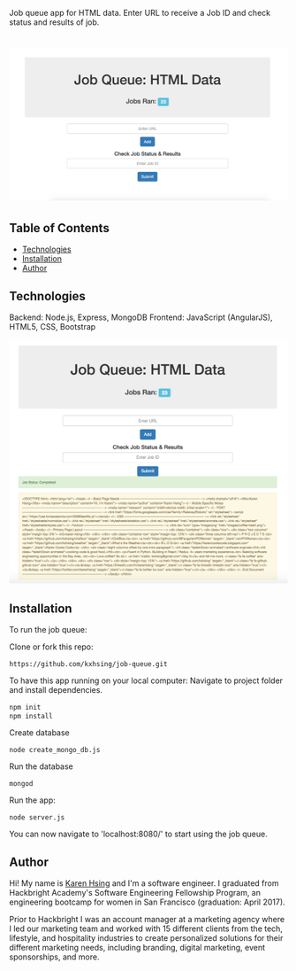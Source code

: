 Job queue app for HTML data. Enter URL to receive a Job ID and check status and results of job.
# <img src="/public/img/initial.png">

## Table of Contents
* [Technologies](#technologies)
* [Installation](#install)
* [Author](#author)

## <a name="technologies"></a>Technologies

Backend: Node.js, Express, MongoDB
Frontend: JavaScript (AngularJS), HTML5, CSS, Bootstrap<br/>

![alt tag](/public/img/final.png)

## <a name="install"></a>Installation

To run the job queue:

Clone or fork this repo:

```
https://github.com/kxhsing/job-queue.git
```

To have this app running on your local computer:
Navigate to project folder and install dependencies.

```
npm init
npm install
```

Create database
```
node create_mongo_db.js
```

Run the database
```
mongod
```

Run the app:

```
node server.js
```

You can now navigate to 'localhost:8080/' to start using the job queue.


## <a name="author"></a>Author
Hi! My name is [Karen Hsing](https://www.linkedin.com/in/karenhsing/) and I'm a software engineer. I graduated from Hackbright Academy's Software Engineering Fellowship Program, an engineering bootcamp for women in San Francisco (graduation: April 2017). 

Prior to Hackbright I was an account manager at a marketing agency where I led our marketing team and worked with 15 different clients from the tech, lifestyle, and hospitality industries to create personalized solutions for their different marketing needs, including branding, digital marketing, event sponsorships, and more.


